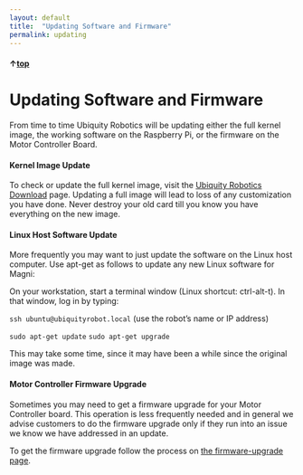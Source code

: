 ```yaml
---
layout: default
title:  "Updating Software and Firmware"
permalink: updating
---
```


#### &uarr;[top](https://ubiquityrobotics.github.io/learn/)
# Updating Software and Firmware

From time to time Ubiquity Robotics will be updating
either the full kernel image, the working software
on the Raspberry Pi, or the firmware on the Motor Controller Board.

#### Kernel Image Update

To check or update the
full kernel image, visit the [Ubiquity Robotics Download](https://downloads.ubiquityrobotics.com/pi.html) page.    Updating a full image will lead to loss of any customization you have done.  Never destroy your old card till you know you have everything on the new image.


#### Linux Host Software Update

More frequently you may want to just update the software on the Linux host computer.
Use  apt-get as follows to update any new Linux software for Magni:

On your workstation, start a terminal window (Linux shortcut: ctrl-alt-t). In that window, log in by typing:

```ssh ubuntu@ubiquityrobot.local```
(use the robot’s name or IP address)

```sudo apt-get update```
```sudo apt-get upgrade```

This may take some time, since it may have been a while since the original image was made.


#### Motor Controller Firmware Upgrade

Sometimes you may need to get a firmware upgrade for your
Motor Controller board.
This operation is less frequently needed and in general we advise customers to do the firmware upgrade only if they run into an issue we know we have addressed in an update.

To get the firmware upgrade follow
the process on [the firmware-upgrade page](https://learn.ubiquityrobotics.com/firmware-upgrade).
